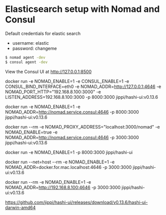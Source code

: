 
# Elasticsearch setup with Nomad and Consul

Default credentials for elastic search

+ username: elastic
+ password: changeme

```bash
$ nomad agent -dev
$ consul agent -dev
```


View the Consul UI at http://127.0.0.1:8500

docker run -e NOMAD_ENABLE=1 -e CONSUL_ENABLE=1 -e CONSUL_BIND_INTERFACE=eth0 -e NOMAD_ADDR=http://127.0.0.1:4646 -e NOMAD_PORT_HTTP="192.168.8.100:3000" -e LISTEN_ADDRESS=192.168.8.100:3000 -p 8000:3000 jippi/hashi-ui:v0.13.6


docker run -e NOMAD_ENABLE=1 -e NOMAD_ADDR=http://nomad.service.consul:4646 -p 8000:3000 jippi/hashi-ui:v0.13.6

docker run --rm -e NOMAD_PROXY_ADDRESS="localhost:3000/nomad" -e NOMAD_ENABLE=true -e NOMAD_ADDR=http://nomad.service.consul:4646 -p 3000:3000 jippi/hashi-ui:v0.13.6

docker run -e NOMAD_ENABLE=1 -p 8000:3000 jippi/hashi-ui


docker run --net=host --rm -e NOMAD_ENABLE=1 -e NOMAD_ADDR=docker.for.mac.localhost:4646 -p 3000:3000 jippi/hashi-ui:v0.13.6

docker run --rm -e NOMAD_ENABLE=1 -e NOMAD_ADDR=http://192.168.8.100:4646 -p 3000:3000 jippi/hashi-ui:v0.13.6



https://github.com/jippi/hashi-ui/releases/download/v0.13.6/hashi-ui-darwin-amd64